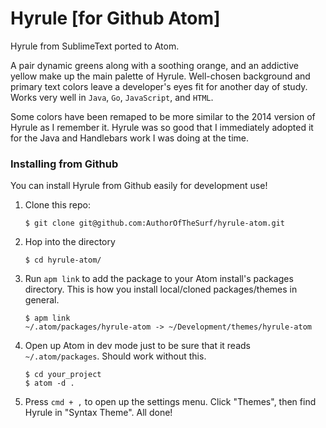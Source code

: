 # Hyrule [for Github Atom]

Hyrule from SublimeText ported to Atom.

A pair dynamic greens along with a soothing orange, and an addictive yellow make up the main palette of Hyrule. Well-chosen background and primary text colors leave a developer's eyes fit for another day of study. Works very well in `Java`, `Go`, `JavaScript`, and `HTML`.

Some colors have been remaped to be more similar to the 2014 version of Hyrule as I remember it. Hyrule was so good that I immediately adopted it for the Java and Handlebars work I was doing at the time.

### Installing from Github

You can install Hyrule from Github easily for development use!

1. Clone this repo:

    ```
    $ git clone git@github.com:AuthorOfTheSurf/hyrule-atom.git
    ```

2. Hop into the directory

    ```
    $ cd hyrule-atom/
    ```

3. Run `apm link` to add the package to your Atom install's packages directory. This is how you install local/cloned packages/themes in general.

    ```
    $ apm link
    ~/.atom/packages/hyrule-atom -> ~/Development/themes/hyrule-atom
    ```

4. Open up Atom in dev mode just to be sure that it reads `~/.atom/packages`. Should work without this.

    ```
    $ cd your_project
    $ atom -d .
    ```

5. Press `cmd + ,` to open up the settings menu. Click "Themes", then find Hyrule in "Syntax Theme". All done!

